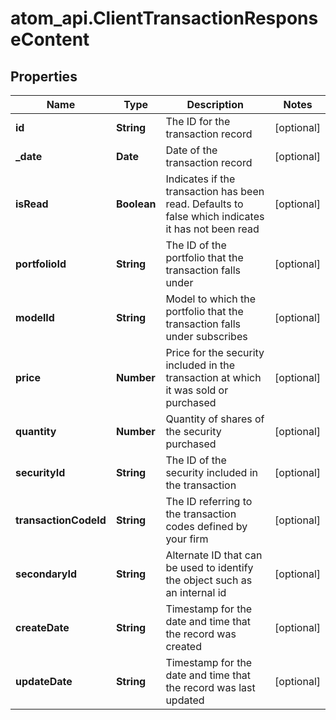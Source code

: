# atom_api.ClientTransactionResponseContent

## Properties
Name | Type | Description | Notes
------------ | ------------- | ------------- | -------------
**id** | **String** | The ID for the transaction record | [optional] 
**_date** | **Date** | Date of the transaction record | [optional] 
**isRead** | **Boolean** | Indicates if the transaction has been read. Defaults to false which indicates it has not been read | [optional] 
**portfolioId** | **String** | The ID of the portfolio that the transaction falls under | [optional] 
**modelId** | **String** | Model to which the portfolio that the transaction falls under subscribes | [optional] 
**price** | **Number** | Price for the security included in the transaction at which it was sold or purchased | [optional] 
**quantity** | **Number** | Quantity of shares of the security purchased | [optional] 
**securityId** | **String** | The ID of the security included in the transaction | [optional] 
**transactionCodeId** | **String** | The ID referring to the transaction codes defined by your firm | [optional] 
**secondaryId** | **String** | Alternate ID that can be used to identify the object such as an internal id | [optional] 
**createDate** | **String** | Timestamp for the date and time that the record was created | [optional] 
**updateDate** | **String** | Timestamp for the date and time that the record was last updated | [optional] 


